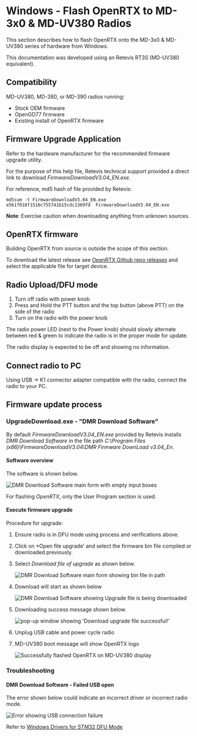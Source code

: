 # Windows - Flash OpenRTX to MD-3x0 & MD-UV380 Radios

This section describes how to flash OpenRTX onto the MD-3x0 & MD-UV380 series of hardware from Windows.

This documentation was developed using an Retevis RT3S (MD-UV380 equivalent).

## Compatibility

MD-UV380, MD-380, or MD-390 radios running:

- Stock OEM firmware
- OpenGD77 firmware
- Existing install of OpenRTX firmware

## Firmware Upgrade Application

Refer to the hardware manufacturer for the recommended firmware upgrade utility.

For the purpose of this help file, Retevis technical support provided a direct link to download *FirmwareDownloadV3.04_EN.exe*.

For reference, md5 hash of file provided by Retevis:

```text
md5sum -t FirmwareDownloadV3.04_EN.exe 
e561f018f1516c755741b15cdc1369fd  FirmwareDownloadV3.04_EN.exe
```

**Note**: Exercise caution when downloading anything from unknown sources.

## OpenRTX firmware

Building OpenRTX from source is outside the scope of this section.

To download the latest release see [OpenRTX Github repo releases](https://github.com/OpenRTX/OpenRTX/releases) and select the applicable file for target device.

## Radio Upload/DFU mode

1. Turn off radio with power knob
2. Press and Hold the PTT button and the top button (above PTT) on the side of the radio
3. Turn on the radio with the power knob

The radio power LED (next to the Power knob) should slowly alternate between red & green to indicate the radio is in the proper mode for update.

The radio display is expected to be off and showing no information.

## Connect radio to PC

Using USB -> K1 connector adapter compatible with the radio, connect the radio to your PC.

## Firmware update process

### UpgradeDownload.exe - "DMR Download Software"

By default *FirmwareDownloadV3.04_EN.exe* provided by Retevis installs *DMR Download Software* in the file path *C:\Program Files (x86)\FirmwareDownloadV3.04\DMR Firmware DownLoad v3.04_En*.

#### Software overview

The software is shown below.

![DMR Download Software main form with empty input boxes](../_media/uv380_flash_win_UpgradeDownloadSW_blank.jpg)

For flashing *OpenRTX*, only the User Program section is used.

#### Execute firmware upgrade

Procedure for upgrade:

1. Ensure radio is in DFU mode using process and verifications above.
2. Click on *Open file upgrade' and select the firmware bin file compiled or downloaded previously.
3. Select *Download file of upgrade* as shown below.

    ![DMR Download Software main form showing bin file in path](../_media/uv380_flash_win_UpgradeDownloadSW_downloadFile.jpg)

4. Download will start as shown below

    ![DMR Download Software showing Upgrade file is being downloaded](../_media/uv380_flash_win_UpgradeDownloadSW_downloading.jpg)

5. Downloading success message shown below.

    ![pop-up window showing 'Download upgrade file successful!'](../_media/uv380_flash_win_UpgradeDownloadSW_complete.jpg)

6. Unplug USB cable and power cycle radio
7. MD-UV380 boot message will show OpenRTX logo

    ![Successfully flashed OpenRTX on MD-UV380 display](../_media/uv380_flash_openrtx_logo.jpg)

### Troubleshooting

#### DMR Download Software - Failed USB open

The error shown below could indicate an incorrect driver or incorrect radio mode.

![Error showing USB connection failure](../_media/uv380_flash_win_UpgradeDownloadSW_openfailed.jpg)

Refer to [Windows Drivers for STM32 DFU Mode](./win-stm32drivers.md)
